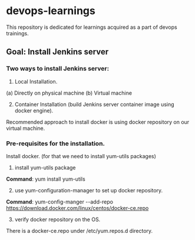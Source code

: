# devops-learnings
This repository is dedicated for learnings acquired as a part of devops trainings.

## **Goal: Install Jenkins server**

### Two ways to install Jenkins server:
1. Local Installation.

(a) Directly on physical machine
(b) Virtual machine

2. Container Installation (build Jenkins server container image using docker engine).

Recommended approach to install docker is using docker repository on our virtual machine.

### Pre-requisites for the installation.

Install docker. (for that we need to install yum-utils packages)

1. install yum-utils package

**Command**: yum install yum-utils

2. use yum-configuration-manager to set up docker repository.

**Command**: yum-config-manger --add-repo https://download.docker.com/linux/centos/docker-ce.repo

3. verify docker repository on the OS.

There is a docker-ce.repo under /etc/yum.repos.d directory. 
